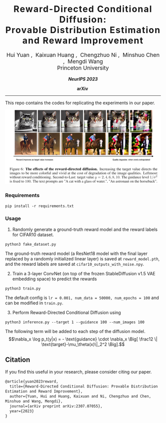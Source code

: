 <h1 align='center' style="text-align:center; font-weight:bold; font-size:2.0em;letter-spacing:2.0px;"> Reward-Directed Conditional Diffusion: </br> Provable Distribution Estimation and Reward Improvement </h1>
<p align='center' style="text-align:center;font-size:1.25em;"> 
    Hui Yuan  ,&nbsp; 
    <a href="https://hackyhuang.github.io/" target="_blank" style="text-decoration: none;">Kaixuan Huang</a> ,&nbsp; 
    Chengzhuo Ni  ,&nbsp; 
    <a href="https://minshuochen.github.io/" target="_blank" style="text-decoration: none;">Minshuo Chen</a> ,&nbsp; 
    <a href="https://mwang.princeton.edu/" target="_blank" style="text-decoration: none;">Mengdi Wang</a>
    <br/>  
Princeton University
</p>

<p align='center';>
<b>
<em>NeurIPS 2023</em> <br>
</b>
</p>

<p align='center' style="text-align:center;font-size:2.5 em;">
<b>
    <a href="https://arxiv.org/abs/2307.07055" target="_blank" style="text-decoration: none;">arXiv</a>&nbsp;
</b>
</p>

-----

This repo contains the codes for replicating the experiments in our paper.

![](asset/demo.png)

### Requirements

```
pip install -r requirements.txt
```


### Usage

1. Randomly generate a ground-truth reward model and the reward labels for CIFAR10 dataset.
```
python3 fake_dataset.py
```
The ground-truth reward model (a ResNet18 model with the final layer replaced by a randomly initialized linear layer) is saved at `reward_model.pth`, and the reward labels are saved at `cifar10_outputs_with_noise.npy`.

2. Train a 3-layer ConvNet (on top of the frozen StableDiffusion v1.5 VAE embedding space) to predict the rewards 
```
python3 train.py 
```
The default config is  `lr = 0.001, num_data = 50000, num_epochs = 100` and can be modified in `train.py`.

3. Perform Reward-Directed Conditional Diffusion using
```
python3 inference.py --target 1 --guidance 100 --num_images 100
```

The following term will be added to each step of the diffusion model. 
$$\nabla_x \log p_t(y|x) = - \text{guidance}  \cdot  \nabla_x \Big[ \frac12 \| \text{target}-\mu_\theta(x)\|_2^2 \Big].$$

## Citation
If you find this useful in your research, please consider citing our paper.

```
@article{yuan2023reward,
  title={Reward-Directed Conditional Diffusion: Provable Distribution Estimation and Reward Improvement},
  author={Yuan, Hui and Huang, Kaixuan and Ni, Chengzhuo and Chen, Minshuo and Wang, Mengdi},
  journal={arXiv preprint arXiv:2307.07055},
  year={2023}
}
```